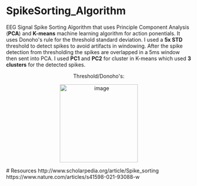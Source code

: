 # SpikeSorting_Algorithm
EEG Signal Spike Sorting Algorithm that uses Principle Component Analysis (**PCA**) and **K-means** machine learning algorithm for action ponentials.
It uses Donoho's rule for the threshold standard deviation. I used a **5x STD** threshold to detect spikes to avoid artifacts in windowing. After the spike detection from thresholding the spikes
are overlapped in a 5ms window then sent into PCA. I used **PC1** and **PC2** for cluster in K-means which used **3 clusters** for the detected spikes.
<p align="center">Threshold/Donoho's: </p>
<p align="center"><img width="212" alt="image" src="https://github.com/user-attachments/assets/8ce89a91-bf95-431d-a2dc-765e8255c168" /></p>
# Resources
http://www.scholarpedia.org/article/Spike_sorting 
https://www.nature.com/articles/s41598-021-93088-w
